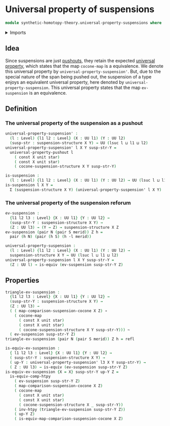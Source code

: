 # Universal property of suspensions

```agda
module synthetic-homotopy-theory.universal-property-suspensions where
```

<details><summary>Imports</summary>

```agda
open import foundation.action-on-identifications-dependent-functions
open import foundation.action-on-identifications-functions
open import foundation.commuting-squares-of-identifications
open import foundation.commuting-squares-of-maps
open import foundation.constant-maps
open import foundation.contractible-types
open import foundation.dependent-identifications
open import foundation.dependent-pair-types
open import foundation.equivalences
open import foundation.function-extensionality
open import foundation.function-types
open import foundation.functoriality-dependent-pair-types
open import foundation.homotopies
open import foundation.identity-systems
open import foundation.identity-types
open import foundation.structure-identity-principle
open import foundation.transport
open import foundation.type-arithmetic-dependent-pair-types
open import foundation.unit-type
open import foundation.universal-property-unit-type
open import foundation.universe-levels

open import synthetic-homotopy-theory.cocones-under-spans
open import synthetic-homotopy-theory.dependent-cocones-under-spans
open import synthetic-homotopy-theory.dependent-suspension-structures
open import synthetic-homotopy-theory.dependent-universal-property-pushouts
open import synthetic-homotopy-theory.pushouts
open import synthetic-homotopy-theory.suspension-structures
open import synthetic-homotopy-theory.universal-property-pushouts
```

</details>

## Idea

Since suspensions are just [pushouts](synthetic-homotopy-theory.pushouts.md),
they retain the expected
[universal property](synthetic-homotopy-theory.universal-property-pushouts.md),
which states that the map `cocone-map` is a equivalence. We denote this
universal property by `universal-property-suspension'`. But, due to the special
nature of the span being pushed out, the suspension of a type enjoys an
equivalent universal property, here denoted by `universal-property-suspension`.
This universal property states that the map `ev-suspension` is an equivalence.

## Definition

### The universal property of the suspension as a pushout

```agda
universal-property-suspension' :
  (l : Level) {l1 l2 : Level} (X : UU l1) (Y : UU l2)
  (susp-str : suspension-structure X Y) → UU (lsuc l ⊔ l1 ⊔ l2)
universal-property-suspension' l X Y susp-str-Y =
  universal-property-pushout l
    ( const X unit star)
    ( const X unit star)
    ( cocone-suspension-structure X Y susp-str-Y)

is-suspension :
  (l : Level) {l1 l2 : Level} (X : UU l1) (Y : UU l2) → UU (lsuc l ⊔ l1 ⊔ l2)
is-suspension l X Y =
  Σ (suspension-structure X Y) (universal-property-suspension' l X Y)
```

### The universal property of the suspension reforum

```agda
ev-suspension :
  {l1 l2 l3 : Level} {X : UU l1} {Y : UU l2} →
  (susp-str-Y : suspension-structure X Y) →
  (Z : UU l3) → (Y → Z) → suspension-structure X Z
ev-suspension (pair N (pair S merid)) Z h =
  pair (h N) (pair (h S) (h ·l merid))

universal-property-suspension :
  (l : Level) {l1 l2 : Level} (X : UU l1) (Y : UU l2) →
  suspension-structure X Y → UU (lsuc l ⊔ l1 ⊔ l2)
universal-property-suspension l X Y susp-str-Y =
  (Z : UU l) → is-equiv (ev-suspension susp-str-Y Z)
```

## Properties

```agda
triangle-ev-suspension :
  {l1 l2 l3 : Level} {X : UU l1} {Y : UU l2} →
  (susp-str-Y : suspension-structure X Y) →
  (Z : UU l3) →
  ( ( map-comparison-suspension-cocone X Z) ∘
    ( cocone-map
      ( const X unit star)
      ( const X unit star)
      ( cocone-suspension-structure X Y susp-str-Y))) ~
  ( ev-suspension susp-str-Y Z)
triangle-ev-suspension (pair N (pair S merid)) Z h = refl

is-equiv-ev-suspension :
  { l1 l2 l3 : Level} {X : UU l1} {Y : UU l2} →
  ( susp-str-Y : suspension-structure X Y) →
  ( up-Y : universal-property-suspension' l3 X Y susp-str-Y) →
  ( Z : UU l3) → is-equiv (ev-suspension susp-str-Y Z)
is-equiv-ev-suspension {X = X} susp-str-Y up-Y Z =
  is-equiv-comp-htpy
    ( ev-suspension susp-str-Y Z)
    ( map-comparison-suspension-cocone X Z)
    ( cocone-map
      ( const X unit star)
      ( const X unit star)
      ( cocone-suspension-structure X _ susp-str-Y))
    ( inv-htpy (triangle-ev-suspension susp-str-Y Z))
    ( up-Y Z)
    ( is-equiv-map-comparison-suspension-cocone X Z)
```
